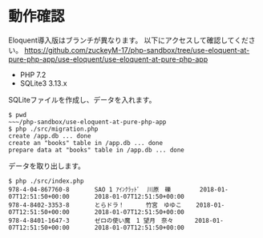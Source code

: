 # 動作確認

Eloquent導入版はブランチが異なります。
以下にアクセスして確認してください。
https://github.com/zuckeyM-17/php-sandbox/tree/use-eloquent-at-pure-php-app/use-eloquent/use-eloquent-at-pure-php-app

- PHP 7.2
- SQLite3 3.13.x

SQLiteファイルを作成し、データを入れます。

```
$ pwd
~~~/php-sandbox/use-eloquent-at-pure-php-app
$ php ./src/migration.php
create /app.db ... done
create an "books" table in /app.db ... done
prepare data at "books" table in /app.db ... done
```

データを取り出します。

```
$ php ./src/index.php
978-4-04-867760-8       SAO 1 ｱｲﾝｸﾗｯﾄﾞ  川原　礫        2018-01-07T12:51:50+00:00       2018-01-07T12:51:50+00:00
978-4-8402-3353-8       とらドラ！      竹宮　ゆゆこ    2018-01-07T12:51:50+00:00       2018-01-07T12:51:50+00:00
978-4-8401-1647-3       ゼロの使い魔　1 望月　奈々      2018-01-07T12:51:50+00:00       2018-01-07T12:51:50+00:00
```
